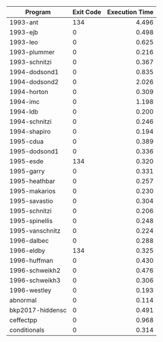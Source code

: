 | Program | Exit Code | Execution Time |
| ------- |:--------- | --------------:|
| 1993-ant | 134 | 4.496 |
| 1993-ejb | 0 | 0.498 |
| 1993-leo | 0 | 0.625 |
| 1993-plummer | 0 | 0.216 |
| 1993-schnitzi | 0 | 0.367 |
| 1994-dodsond1 | 0 | 0.835 |
| 1994-dodsond2 | 0 | 2.026 |
| 1994-horton | 0 | 0.309 |
| 1994-imc | 0 | 1.198 |
| 1994-ldb | 0 | 0.200 |
| 1994-schnitzi | 0 | 0.246 |
| 1994-shapiro | 0 | 0.194 |
| 1995-cdua | 0 | 0.389 |
| 1995-dodsond1 | 0 | 0.336 |
| 1995-esde | 134 | 0.320 |
| 1995-garry | 0 | 0.331 |
| 1995-heathbar | 0 | 0.257 |
| 1995-makarios | 0 | 0.230 |
| 1995-savastio | 0 | 0.304 |
| 1995-schnitzi | 0 | 0.206 |
| 1995-spinellis | 0 | 0.248 |
| 1995-vanschnitz | 0 | 0.224 |
| 1996-dalbec | 0 | 0.288 |
| 1996-eldby | 134 | 0.325 |
| 1996-huffman | 0 | 0.430 |
| 1996-schweikh2 | 0 | 0.476 |
| 1996-schweikh3 | 0 | 0.306 |
| 1996-westley | 0 | 0.193 |
| abnormal | 0 | 0.114 |
| bkp2017-hiddensc | 0 | 0.491 |
| ceffectpp | 0 | 0.968 |
| conditionals | 0 | 0.314 |
